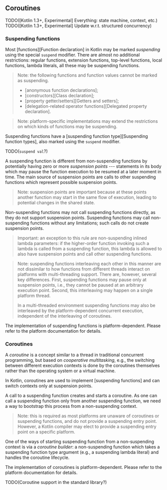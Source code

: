 ## Coroutines

TODO([Kotlin 1.3+, Experimental] Everything: state machine, context, etc.)
TODO([Kotlin 1.3+, Experimental] Update w.r.t. structured concurrency)

### Suspending functions

Most [functions][Function declaration] in Kotlin may be marked *suspending* using the special `suspend` modifier.
There are almost no additional restrictions: regular functions, extension functions, top-level functions, local functions, lambda literals, all these may be suspending functions.

> Note: the following functions and function values cannot be marked as suspending.
> 
> * [anonymous function declarations];
> * [constructors][Class declaration];
> * [property getter/setters][Getters and setters];
> * [delegation-related operator functions][Delegated property declaration].

> Note: platform-specific implementations may extend the restrictions on which kinds of functions may be suspending.

Suspending functions have a [suspending function type][Suspending function types], also marked using the `suspend` modifier.

TODO(`suspend val`?)

A suspending function is different from non-suspending functions by potentially having zero or more *suspension points* --- statements in its body which may pause the function execution to be resumed at a later moment in time.
The main source of suspension points are calls to other suspending functions which represent possible suspension points.

> Note: suspension points are important because at these points another function may start in the same flow of execution, leading to potential changes in the shared state.

Non-suspending functions may not call suspending functions directly, as they do not support suspension points.
Suspending functions may call non-suspending functions without any limitations; such calls do not create suspension points.

> Important: an exception to this rule are non-suspending inlined lambda parameters: if the higher-order function invoking such a lambda is called from a suspending function, this lambda is allowed to also have suspension points and call other suspending functions.

> Note: suspending functions interleaving each other in this manner are not dissimilar to how functions from different threads interact on platforms with multi-threading support.
> There are, however, several key differences.
> First, suspending functions may pause only at suspension points, i.e., they cannot be paused at an arbitrary execution point.
> Second, this interleaving may happen on a single platform thread.
>
> In a multi-threaded environment suspending functions may also be interleaved by the platform-dependent concurrent execution, independent of the interleaving of coroutines.

The implementation of suspending functions is platform-dependent.
Please refer to the platform documentation for details.

### Coroutines

A *coroutine* is a concept similar to a thread in traditional concurrent programming, but based on *cooperative multitasking*, e.g., the switching between different execution contexts is done by the coroutines themselves rather than the operating system or a virtual machine.

In Kotlin, coroutines are used to implement [suspending functions] and can switch contexts only at suspension points.

A call to a suspending function creates and starts a coroutine.
As one can call a suspending function only from another suspending function, we need a way to bootstrap this process from a non-suspending context.

> Note: this is required as most platforms are unaware of coroutines or suspending functions, and do not provide a suspending entry point.
> However, a Kotlin compiler may elect to provide a suspending entry point on a specific platform.

One of the ways of starting suspending function from a non-suspending context is via a *coroutine builder*: a non-suspending function which takes a suspending function type argument (e.g., a suspending lambda literal) and handles the coroutine lifecycle.

The implementation of coroutines is platform-dependent.
Please refer to the platform documentation for details.

TODO(Coroutine support in the standard library?)
